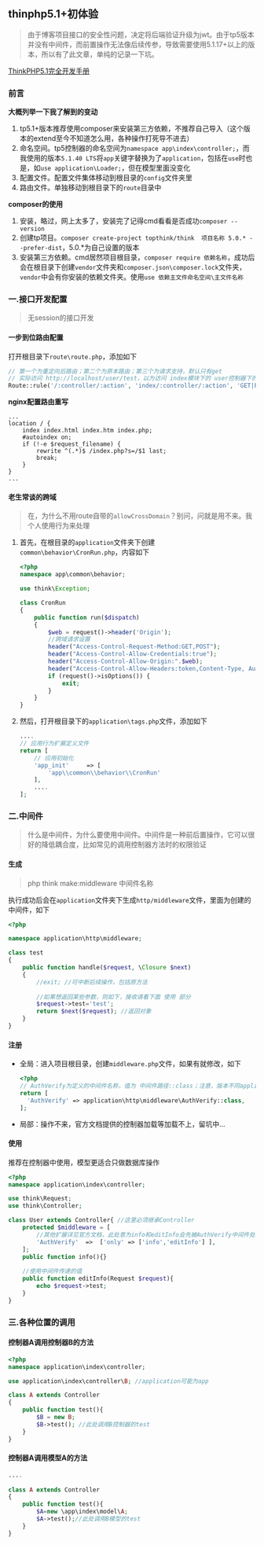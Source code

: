 ## thinphp5.1+初体验

> 由于博客项目接口的安全性问题，决定将后端验证升级为jwt。由于tp5版本并没有中间件，而前置操作无法像后续传参，导致需要使用5.1.17+以上的版本，所以有了此文章，单纯的记录一下坑。

[ThinkPHP5.1完全开发手册](https://www.kancloud.cn/manual/thinkphp5_1)

### 前言

**大概列举一下我了解到的变动**

1. tp5.1+版本推荐使用composer来安装第三方依赖，不推荐自己导入（这个版本的extend至今不知道怎么用，各种操作打死导不进去）
2. 命名空间。tp5控制器的命名空间为`namespace app\index\controller;`，而我使用的版本`5.1.40 LTS`将`app`关键字替换为了`application`，包括在`use`时也是，如`use application\Loader;`，但在模型里面没变化
3. 配置文件。配置文件集体移动到根目录的`config`文件夹里
4. 路由文件。单独移动到根目录下的`route`目录中

**composer的使用**

1. 安装，略过，网上太多了，安装完了记得cmd看看是否成功`composer --version`
2. 创建tp项目。`composer create-project topthink/think  项目名称 5.0.* --prefer-dist`，5.0.*为自己设置的版本
3. 安装第三方依赖。cmd居然项目根目录，`composer require 依赖名称`，成功后会在根目录下创建`vendor`文件夹和`composer.json\composer.lock`文件夹，`vendor`中会有你安装的依赖文件夹。使用`use 依赖主文件命名空间\主文件名称 `

### 一.接口开发配置

> 无session的接口开发

#### 一步到位路由配置

打开根目录下`route\route.php`，添加如下

```php
// 第一个为重定向后路由；第二个为原本路由；第三个为请求支持，默认只有get
// 实际访问 http://localhost/user/test，以为访问 index模块下的 user控制器下的 test方法
Route::rule('/:controller/:action', 'index/:controller/:action', 'GET|POST');
```

**nginx配置路由重写**

```nginx
...
location / {
    index index.html index.htm index.php;
	#autoindex on;
	if (!-e $request_filename) {
		rewrite ^(.*)$ /index.php?s=/$1 last;
		break;
	}
}
...
```

#### 老生常谈的跨域

> 在，为什么不用route自带的`allowCrossDomain`？别问，问就是用不来。我个人使用行为来处理

1. 首先，在根目录的`application`文件夹下创建`common\behavior\CronRun.php`，内容如下

   ```php
   <?php
   namespace app\common\behavior;
   
   use think\Exception;
   
   class CronRun
   {
       public function run($dispatch)
       {
           $web = request()->header('Origin');
           //跨域请求设置
           header("Access-Control-Request-Method:GET,POST");
           header("Access-Control-Allow-Credentials:true");
           header("Access-Control-Allow-Origin:".$web);
           header("Access-Control-Allow-Headers:token,Content-Type, Authorization, Accept, Range, Origin,Token,Lang,lang");
           if (request()->isOptions()) {
               exit;
           }
       }
   }
   ```

2. 然后，打开根目录下的`application\tags.php`文件，添加如下

   ```php
   ....
   // 应用行为扩展定义文件
   return [
       // 应用初始化
       'app_init'     => [
           'app\\common\\behavior\\CronRun'
       ],
       ....
   ];
   ```

### 二.中间件

> 什么是中间件，为什么要使用中间件。中间件是一种前后置操作，它可以很好的降低耦合度，比如常见的调用控制器方法时的权限验证

#### 生成

> php think make:middleware 中间件名称

执行成功后会在`application`文件夹下生成`http/middleware`文件，里面为创建的中间件，如下

```php
<?php

namespace application\http\middleware;

class test
{
    public function handle($request, \Closure $next)
    {
        //exit; //可中断后续操作，包括原方法
        
        //如果想返回某些参数，则如下，接收请看下面 使用 部分
        $request->test='test'; 
        return $next($request); //返回对象
    }
}
```

#### 注册

- 全局：进入项目根目录，创建`middleware.php`文件，如果有就修改，如下

  ```php
  <?php
  // AuthVerify为定义的中间件名称，值为 中间件路径::class；注意，版本不同application可能为app 
  return [
  	'AuthVerify' => application\http\middleware\AuthVerify::class,
  ];
  ```

- 局部：操作不来，官方文档提供的控制器加载等加载不上，留坑中...

#### 使用

推荐在控制器中使用，模型更适合只做数据库操作

```php
<?php
namespace application\index\controller;

use think\Request;
use think\Controller;

class User extends Controller{ //这里必须继承Controller
	protected $middleware = [
		//其他扩展详见官方文档，此处意为info和editInfo会先被AuthVerify中间件处理再执行
        'AuthVerify'  =>  ['only' => ['info','editInfo'] ],
    ];
    public function info(){}
    
    //使用中间件传递的值
    public function editInfo(Request $request){
        echo $request->test;
    }
}
```

### 三.各种位置的调用

#### 控制器A调用控制器B的方法

```php
<?php
namespace application\index\controller;

use application\index\controller\B; //application可能为app

class A extends Controller
{
	public function test(){
        $B = new B;
        $B->test(); //此处调用B控制器的test
    }
}
```

#### 控制器A调用模型A的方法

```php
....
    
class A extends Controller
{
	public function test(){
    	$A=new \app\index\model\A;
        $A->test();//此处调用B模型的test
    }
}
```

